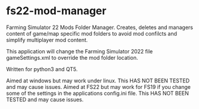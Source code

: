 # fs22-mod-manager
Farming Simulator 22 Mods Folder Manager.
Creates, deletes and managers content of game/map specific mod folders to avoid mod confilcts and simplify multiplayer mod content.

This application will change the Farming Simulator 2022 file gameSettings.xml to override the mod folder location.

Written for python3 and QT5.

Aimed at windows but may work under linux. This HAS NOT BEEN TESTED and may cause issues.
Aimed at FS22 but may work for FS19 if you change some of the settings in the applications config.ini file. This HAS NOT BEEN TESTED and may cause issues.
